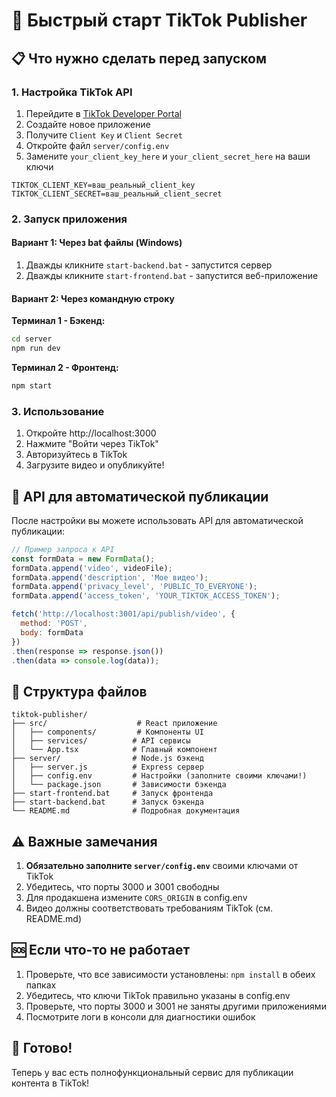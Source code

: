 # 🚀 Быстрый старт TikTok Publisher

## 📋 Что нужно сделать перед запуском

### 1. Настройка TikTok API

1. Перейдите в [TikTok Developer Portal](https://developers.tiktok.com/)
2. Создайте новое приложение
3. Получите `Client Key` и `Client Secret`
4. Откройте файл `server/config.env`
5. Замените `your_client_key_here` и `your_client_secret_here` на ваши ключи

```env
TIKTOK_CLIENT_KEY=ваш_реальный_client_key
TIKTOK_CLIENT_SECRET=ваш_реальный_client_secret
```

### 2. Запуск приложения

#### Вариант 1: Через bat файлы (Windows)
1. Дважды кликните `start-backend.bat` - запустится сервер
2. Дважды кликните `start-frontend.bat` - запустится веб-приложение

#### Вариант 2: Через командную строку

**Терминал 1 - Бэкенд:**
```bash
cd server
npm run dev
```

**Терминал 2 - Фронтенд:**
```bash
npm start
```

### 3. Использование

1. Откройте http://localhost:3000
2. Нажмите "Войти через TikTok"
3. Авторизуйтесь в TikTok
4. Загрузите видео и опубликуйте!

## 🔧 API для автоматической публикации

После настройки вы можете использовать API для автоматической публикации:

```javascript
// Пример запроса к API
const formData = new FormData();
formData.append('video', videoFile);
formData.append('description', 'Мое видео');
formData.append('privacy_level', 'PUBLIC_TO_EVERYONE');
formData.append('access_token', 'YOUR_TIKTOK_ACCESS_TOKEN');

fetch('http://localhost:3001/api/publish/video', {
  method: 'POST',
  body: formData
})
.then(response => response.json())
.then(data => console.log(data));
```

## 📁 Структура файлов

```
tiktok-publisher/
├── src/                    # React приложение
│   ├── components/         # Компоненты UI
│   ├── services/          # API сервисы
│   └── App.tsx            # Главный компонент
├── server/                # Node.js бэкенд
│   ├── server.js          # Express сервер
│   ├── config.env         # Настройки (заполните своими ключами!)
│   └── package.json       # Зависимости бэкенда
├── start-frontend.bat     # Запуск фронтенда
├── start-backend.bat      # Запуск бэкенда
└── README.md              # Подробная документация
```

## ⚠️ Важные замечания

1. **Обязательно заполните `server/config.env`** своими ключами от TikTok
2. Убедитесь, что порты 3000 и 3001 свободны
3. Для продакшена измените `CORS_ORIGIN` в config.env
4. Видео должны соответствовать требованиям TikTok (см. README.md)

## 🆘 Если что-то не работает

1. Проверьте, что все зависимости установлены: `npm install` в обеих папках
2. Убедитесь, что ключи TikTok правильно указаны в config.env
3. Проверьте, что порты 3000 и 3001 не заняты другими приложениями
4. Посмотрите логи в консоли для диагностики ошибок

## 🎉 Готово!

Теперь у вас есть полнофункциональный сервис для публикации контента в TikTok!
